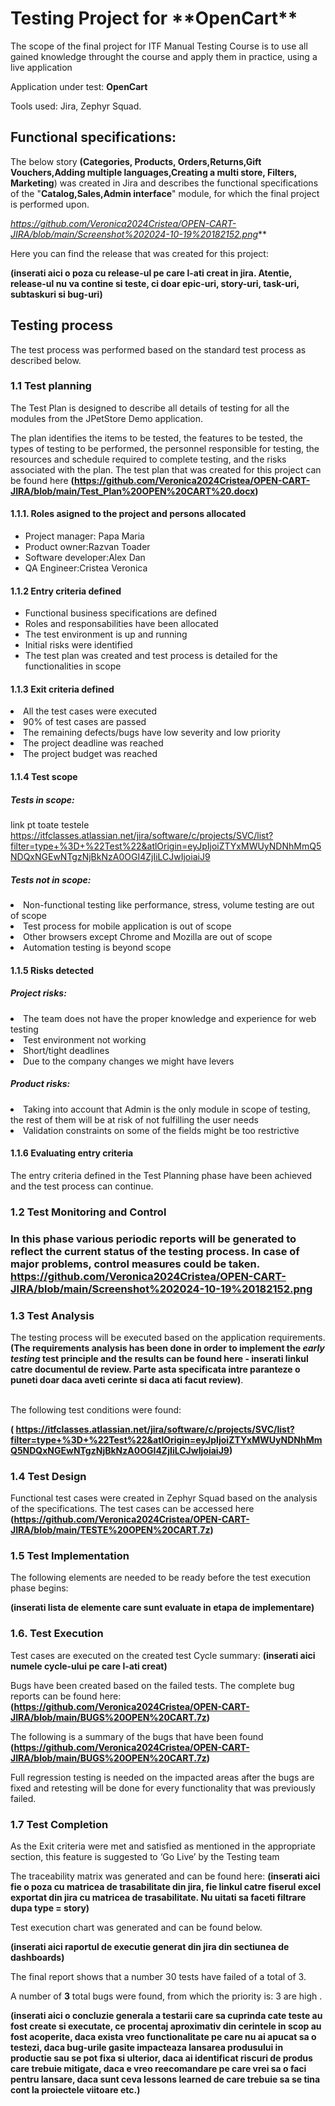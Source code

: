 <h1>Testing Project for **OpenCart**</h1>

The scope of the final project for ITF Manual Testing Course is to use all gained knowledge throught the course and apply them in practice, using a live application

Application under test: **OpenCart**

Tools used: Jira, Zephyr Squad.

<h2>Functional specifications:</h2>

The below story **(Categories, Products, Orders,Returns,Gift Vouchers,Adding multiple languages,Creating a multi store, Filters, Marketing**) was created in Jira and describes the functional specifications of the "**Catalog,Sales,Admin interface**" module, for which the final project is performed upon.

*https://github.com/Veronica2024Cristea/OPEN-CART-JIRA/blob/main/Screenshot%202024-10-19%20182152.png***

Here you can find the release that was created for this project:

**(inserati aici o poza cu release-ul pe care l-ati creat in jira. Atentie, release-ul nu va contine si teste, ci doar epic-uri, story-uri, task-uri, subtaskuri si bug-uri)**

<h2>Testing process</h2>

The test process was performed based on the standard test process as described below.

<h3>1.1 Test planning</h3>

The Test Plan is designed to describe all details of testing for all the modules from the JPetStore Demo application.

The plan identifies the items to be tested, the features to be tested, the types of testing to be performed, the personnel responsible for testing, the resources and schedule required to complete testing, and the risks associated with the plan. The test plan that was created for this project can be found here **(https://github.com/Veronica2024Cristea/OPEN-CART-JIRA/blob/main/Test_Plan%20OPEN%20CART%20.docx)**

<h4>1.1.1. Roles asigned to the project and persons allocated</h4>

<ul>
  <li>Project manager: Papa Maria</li> 
  <li>Product owner:Razvan Toader</li>
  <li>Software developer:Alex Dan</li>
  <li>QA Engineer:Cristea Veronica</li>
</ul>

<h4> 1.1.2 Entry criteria defined </h4>
<ul>
  <li>Functional business specifications are defined
  <li>Roles and responsabilities have been allocated 
  <li>The test environment is up and running 
  <li>Initial risks were identified 
  <li>The test plan was created and test process is detailed for the functionalities in scope
</ul>    
<h4> 1.1.3 Exit criteria defined </h4>

<li>All the test cases were executed 
<li>90% of test cases are passed 
<li>The remaining defects/bugs have low severity and low priority 
<li>The project deadline was reached 
<li>The project budget was reached 

<h4> 1.1.4 Test scope</h4>

<h5> Tests in scope: </h5>

link pt toate testele https://itfclasses.atlassian.net/jira/software/c/projects/SVC/list?filter=type+%3D+%22Test%22&atlOrigin=eyJpIjoiZTYxMWUyNDNhMmQ5NDQxNGEwNTgzNjBkNzA0OGI4ZjIiLCJwIjoiaiJ9

<h5>Tests not in scope: </h5>

<li>Non-functional testing like performance, stress, volume testing are out of scope
<li>Test process for mobile application is out of scope
<li>Other browsers except Chrome and Mozilla are out of scope
<li>Automation testing is beyond scope 

<h4>1.1.5 Risks detected</h4>

<h5>Project risks:</h5>

<li>The team does not have the proper knowledge and experience for web testing 
<li>Test environment not working 
<li>Short/tight deadlines 
<li>Due to the company changes we might have levers 

<h5> Product risks: </h5>

<li>Taking into account that Admin is  the only module in scope of testing, the rest of them will be at risk of not fulfilling the user needs
<li>Validation constraints on some of the fields might be too restrictive

<h4>1.1.6 Evaluating entry criteria</h4>

The entry criteria defined in the Test Planning phase have been achieved and the test process can continue.

<h3>1.2 Test Monitoring and Control<h3>

In this phase various periodic reports will be generated to reflect the current status of the testing process. In case of major problems, control measures could be taken.
https://github.com/Veronica2024Cristea/OPEN-CART-JIRA/blob/main/Screenshot%202024-10-19%20182152.png

<h3> 1.3 Test Analysis </h3>
The testing process will be executed based on the application requirements. <b>(The requirements analysis has been done in order to implement the <i>early testing</i> test principle and the results can be found here - inserati linkul catre documentul de review. Parte asta specificata intre paranteze o puneti doar daca aveti cerinte si daca ati facut review)</b>. <br><br>

The following test conditions were found: <br>

**( https://itfclasses.atlassian.net/jira/software/c/projects/SVC/list?filter=type+%3D+%22Test%22&atlOrigin=eyJpIjoiZTYxMWUyNDNhMmQ5NDQxNGEwNTgzNjBkNzA0OGI4ZjIiLCJwIjoiaiJ9)**


<h3>1.4 Test Design</h3>

Functional test cases were created in Zephyr Squad based on the analysis of the specifications. The test cases can be accessed here **(https://github.com/Veronica2024Cristea/OPEN-CART-JIRA/blob/main/TESTE%20OPEN%20CART.7z)**

<h3>1.5 Test Implementation</h3>

The following elements are needed to be ready before the test execution phase begins:

**(inserati lista de elemente care sunt evaluate in etapa de implementare)**

<h3>1.6. Test Execution </h3>

Test cases are executed on the created test Cycle summary: **(inserati aici numele cycle-ului pe care l-ati creat)**

Bugs have been created based on the failed tests. The complete bug reports can be found here: **(https://github.com/Veronica2024Cristea/OPEN-CART-JIRA/blob/main/BUGS%20OPEN%20CART.7z)**

The following is a summary of the bugs that have been found
**(https://github.com/Veronica2024Cristea/OPEN-CART-JIRA/blob/main/BUGS%20OPEN%20CART.7z)**

Full regression testing is needed on the impacted areas after the bugs are fixed and retesting will be done for every functionality that was previously failed.

<h3> 1.7 Test Completion</h3>
As the Exit criteria were met and satisfied as mentioned in the appropriate section, this feature is suggested to ‘Go Live’ by the Testing team

The traceability matrix was generated and can be found here: **(inserati aici fie o poza cu matricea de trasabilitate din jira, fie linkul catre fiserul excel exportat din jira cu matricea de trasabilitate. Nu uitati sa faceti filtrare dupa type = story)**

Test execution chart was generated and can be found below. 

**(inserati aici raportul de executie generat din jira din sectiunea de dashboards)**

The final report shows that a number 30 tests have failed of a total of 3.

A number of **3** total bugs were found, from which the priority is: 3 are high .

**(inserati aici o concluzie generala a testarii care sa cuprinda cate teste au fost create si executate, ce procentaj aproximativ din cerintele in scop au fost acoperite, daca exista vreo functionalitate pe care nu ai apucat sa o testezi, daca bug-urile gasite impacteaza lansarea produsului in productie sau se pot fixa si ulterior, daca ai identificat riscuri de produs care trebuie mitigate, daca e vreo reecomandare pe care vrei sa o faci pentru lansare, daca sunt ceva lessons learned de care trebuie sa se tina cont la proiectele viitoare etc.)**
